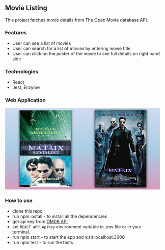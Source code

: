 ## Movie Listing

This project fetches movie details from The Open Movie database API.

### Features
* User can see a list of movies
* User can search for a list of movies by entering movie title
* User can click on the poster of the movie to see full details on right hand side

### Technologies
* React
* Jest, Enzyme 

### Web Application
![movie-listing](./public/images/movie-listing.png)

###  How to use
* clone this repo
* run npm install - to install all the dependencies
* get api key from [OMDB API]( http://www.omdbapi.com/)
* set `REACT_APP_ApiKey` environment variable in .env file or in your terminal.
* run npm start - to start the app and visit localhost:3000
* run npm test - to run the tests
